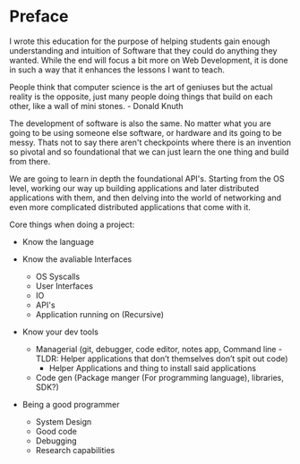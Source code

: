# Preface
I wrote this education for the purpose of helping students gain enough understanding and intuition of Software that they could do anything they wanted. While the end will focus a bit more on Web Development, it is done in such a way that it enhances the lessons I want to teach. 

People think that computer science is the art of geniuses but the actual reality is the opposite, just many people doing things that build on each other, like a wall of mini stones.  - Donald Knuth

The development of software is also the same. No matter what you are going to be using someone else software, or hardware and its going to be messy. Thats not to say there aren't checkpoints where there is an invention so pivotal and so foundational that we can just learn the one thing and build from there. 

We are going to learn in depth the foundational API's. Starting from the OS level, working our way up building applications and later distributed applications with them, and then delving into the world of networking and even more complicated distributed applications that come with it.

Core things when doing a project:
* Know the language
* Know the avaliable Interfaces
    * OS Syscalls
    * User Interfaces
    * IO
    * API's
    * Application running on (Recursive)
* Know your dev tools 
    * Managerial (git, debugger, code editor, notes app, Command line - TLDR: Helper applications that don’t themselves don’t spit out code)
        * Helper Applications and thing to install said applications
    * Code gen (Package manger (For programming language), libraries, SDK?)

* Being a good programmer
    * System Design
    * Good code
    * Debugging
    * Research capabilities
